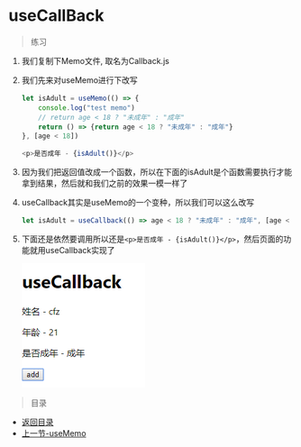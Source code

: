 # useCallBack

> 练习
1. 我们复制下Memo文件, 取名为Callback.js
2. 我们先来对useMemo进行下改写
    ```js
    let isAdult = useMemo(() => {
        console.log("test memo")
        // return age < 18 ? "未成年" : "成年"
        return () => {return age < 18 ? "未成年" : "成年"}
    }, [age < 18])    
    ```
    ```js
    <p>是否成年 - {isAdult()}</p>
    ```
3. 因为我们把返回值改成一个函数，所以在下面的isAdult是个函数需要执行才能拿到结果，然后就和我们之前的效果一模一样了
4. useCallback其实是useMemo的一个变种，所以我们可以这么改写   
    ```js
    let isAdult = useCallback(() => age < 18 ? "未成年" : "成年", [age < 18])    
    ```
5. 下面还是依然要调用所以还是`<p>是否成年 - {isAdult()}</p>`，然后页面的功能就用useCallback实现了  

    ![](./images/useCallback实现效果.jpg)

> 目录

* [返回目录](../../README.md)
* [上一节-useMemo](../day-12/useMemo.md)
